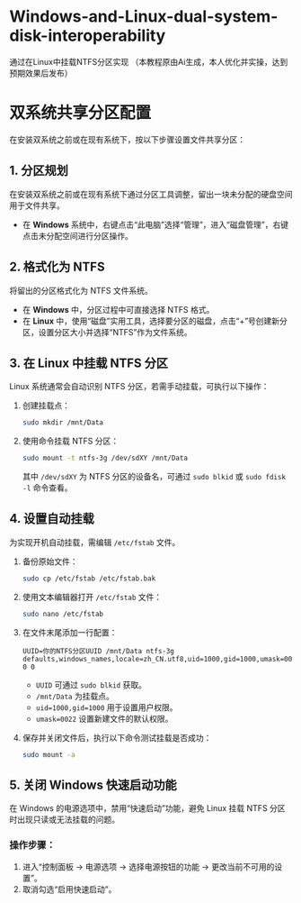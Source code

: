 # Windows-and-Linux-dual-system-disk-interoperability
通过在Linux中挂载NTFS分区实现
（本教程原由Ai生成，本人优化并实操，达到预期效果后发布）
# 双系统共享分区配置

在安装双系统之前或在现有系统下，按以下步骤设置文件共享分区：

## 1. 分区规划
在安装双系统之前或在现有系统下通过分区工具调整，留出一块未分配的硬盘空间用于文件共享。

- 在 **Windows** 系统中，右键点击“此电脑”选择“管理”，进入“磁盘管理”，右键点击未分配空间进行分区操作。

## 2. 格式化为 NTFS
将留出的分区格式化为 NTFS 文件系统。

- 在 **Windows** 中，分区过程中可直接选择 NTFS 格式。
- 在 **Linux** 中，使用“磁盘”实用工具，选择要分区的磁盘，点击“+”号创建新分区，设置分区大小并选择“NTFS”作为文件系统。

## 3. 在 Linux 中挂载 NTFS 分区
Linux 系统通常会自动识别 NTFS 分区，若需手动挂载，可执行以下操作：

1. 创建挂载点：

    ```bash
    sudo mkdir /mnt/Data
    ```

2. 使用命令挂载 NTFS 分区：

    ```bash
    sudo mount -t ntfs-3g /dev/sdXY /mnt/Data
    ```

   其中 `/dev/sdXY` 为 NTFS 分区的设备名，可通过 `sudo blkid` 或 `sudo fdisk -l` 命令查看。

## 4. 设置自动挂载
为实现开机自动挂载，需编辑 `/etc/fstab` 文件。

1. 备份原始文件：

    ```bash
    sudo cp /etc/fstab /etc/fstab.bak
    ```

2. 使用文本编辑器打开 `/etc/fstab` 文件：

    ```bash
    sudo nano /etc/fstab
    ```

3. 在文件末尾添加一行配置：

    ```
    UUID=你的NTFS分区UUID /mnt/Data ntfs-3g defaults,windows_names,locale=zh_CN.utf8,uid=1000,gid=1000,umask=0022 0 0
    ```

   - `UUID` 可通过 `sudo blkid` 获取。
   - `/mnt/Data` 为挂载点。
   - `uid=1000,gid=1000` 用于设置用户权限。
   - `umask=0022` 设置新建文件的默认权限。

4. 保存并关闭文件后，执行以下命令测试挂载是否成功：

    ```bash
    sudo mount -a
    ```

## 5. 关闭 Windows 快速启动功能
在 Windows 的电源选项中，禁用“快速启动”功能，避免 Linux 挂载 NTFS 分区时出现只读或无法挂载的问题。

### 操作步骤：
1. 进入“控制面板 -> 电源选项 -> 选择电源按钮的功能 -> 更改当前不可用的设置”。
2. 取消勾选“启用快速启动”。
